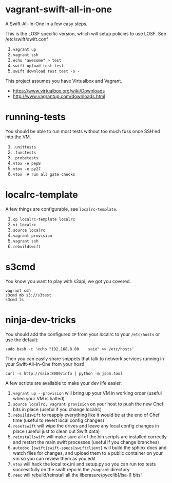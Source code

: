 vagrant-swift-all-in-one
========================

A Swift-All-In-One in a few easy steps.

This is the LOSF specific version, which will setup policies to use LOSF.
See /etc/swift/swift.conf

 1. `vagrant up`
 1. `vagrant ssh`
 1. `echo "awesome" > test`
 1. `swift upload test test`
 1. `swift download test test -o -`

This project assumes you have Virtualbox and Vagrant.

 * https://www.virtualbox.org/wiki/Downloads
 * http://www.vagrantup.com/downloads.html

running-tests
=============

You should be able to run most tests without too much fuss once SSH'ed into the
VM.

 1. `.unittests`
 1. `.functests`
 1. `.probetests`
 1. `vtox -e pep8`
 1. `vtox -e py27`
 1. `vtox  # run all gate checks`

localrc-template
================

A few things are configurable, see `localrc-template`.

 1. `cp localrc-template localrc`
 1. `vi localrc`
 1. `source localrc`
 1. `vagrant provision`
 1. `vagrant ssh`
 1. `rebuildswift`


s3cmd
=====

You know you want to play with s3api, we got you covered.

```
vagrant ssh
s3cmd mb s3://s3test
s3cmd ls
```

ninja-dev-tricks
================

You should add the configured `IP` from your localrc to your `/etc/hosts` or use the default:

```
sudo bash -c 'echo "192.168.8.80    saio" >> /etc/hosts'
```

Then you can easily share snippets that talk to network services running in your Swift-All-In-One from your host!

```
curl -s http://saio:8080/info | python -m json.tool
```

A few scripts are available to make your dev life easier.

 1. `vagrant up --provision` will bring up your VM in working order (useful
    when your VM is halted)
 1. `source localrc; vagrant provision` on your host to push the new Chef bits
    in place (useful if you change localrc)
 1. `rebuildswift` to reapply everything like it would be at the end of Chef
    time (useful to revert local config changes)
 1. `resetswift` will wipe the drives and leave any local config changes in
    place (useful just to clean out Swift data)
 1. `reinstallswift` will make sure all of the bin scripts are installed
    correctly and restart the main swift processes (useful if you change
    branches)
 1. `autodoc [swift|swift-specs|swiftclient]` will build the sphinx docs and
    watch files for changes, and upload them to a public container on your vm
    so you can review them as you edit
 1. `vtox` will hack the local tox.ini and setup.py so you can run tox tests
    successfully on the swift repo in the `/vagrant` directory
 1. `reec` will rebuild/reinstall all the liberasure/pyeclib[/isa-l] bits!
